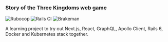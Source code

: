 ### Story of the Three Kingdoms web game

![Rubocop](https://github.com/teefan/three-kingdoms/actions/workflows/rubocop-analysis.yml/badge.svg)
![Rails CI](https://github.com/teefan/three-kingdoms/actions/workflows/rails-ci.yml/badge.svg)
![Brakeman](https://github.com/teefan/three-kingdoms/actions/workflows/brakeman-analysis.yml/badge.svg)

A learning project to try out Next.js, React, GraphQL, Apollo Client, Rails 6, Docker and Kubernetes stack together.
